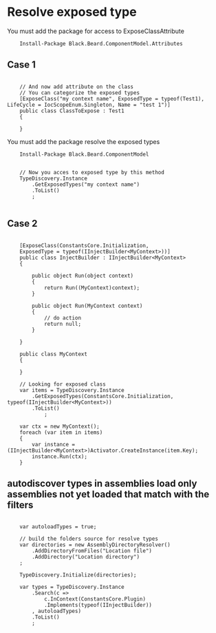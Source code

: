 # Resolve exposed type

You must add the package for access to ExposeClassAttribute
```SH
    Install-Package Black.Beard.ComponentModel.Attributes
```

## Case 1
```CSHARP

    // And now add attribute on the class
    // You can categorize the exposed types
    [ExposeClass("my context name", ExposedType = typeof(Test1), LifeCycle = IocScopeEnum.Singleton, Name = "test 1")]
    public class ClassToExpose : Test1
    {

    }
```


You must add the package resolve the exposed types
```SH
    Install-Package Black.Beard.ComponentModel
```

```CSHARP

    // Now you acces to exposed type by this method
    TypeDiscovery.Instance
        .GetExposedTypes("my context name")
        .ToList()
        ;


```

## Case 2
```CSHARP

    [ExposeClass(ConstantsCore.Initialization,
    ExposedType = typeof(IInjectBuilder<MyContext>))]
    public class InjectBuilder : IInjectBuilder<MyContext>
    {
        
        public object Run(object context)
        {
            return Run((MyContext)context);
        }
        
        public object Run(MyContext context)
        {
            // do action
            return null;
        }
        
    }
    
    public class MyContext
    {
        
    }       

    // Looking for exposed class
    var items = TypeDiscovery.Instance
        .GetExposedTypes(ConstantsCore.Initialization, typeof(IInjectBuilder<MyContext>))        
        .ToList()
            ;
    
    var ctx = new MyContext();
    foreach (var item in items)
    {
        var instance = (IInjectBuilder<MyContext>)Activator.CreateInstance(item.Key);
        instance.Run(ctx);
    }

```


## autodiscover types in assemblies load only assemblies not yet loaded that match with the filters

```CSHARP

    var autoloadTypes = true;
    
    // build the folders source for resolve types
    var directories = new AssemblyDirectoryResolver()
        .AddDirectoryFromFiles("Location file")
        .AddDirectory("Location directory")
    ;
    
    TypeDiscovery.Initialize(directories);
    
    var types = TypeDiscovery.Instance
        .Search(c =>
            c.InContext(ConstantsCore.Plugin)
            .Implements(typeof(IInjectBuilder))
        , autoloadTypes)
        .ToList()
        ;
```